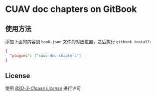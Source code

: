 # CUAV doc chapters on GitBook

## 使用方法

添加下面的内容到 `book.json` 文件的对应位置，之后执行 `gitbook install`:

```json
{
  "plugins": ["cuav-doc-chapters"]
}
```

## License

使用 [_BSD-3-Clause License_](LICENSE) 进行许可
